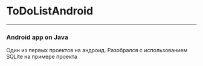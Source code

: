 # ToDoListAndroid
***
### Android app on Java
Один из первых проектов на андроид. 
Разобрался с использованием SQLite на примере проекта
